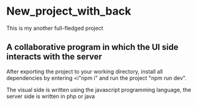 # New_project_with_back

This is my another full-fledged project

## A collaborative program in which the UI side interacts with the server

After exporting the project to your working directory, install all dependencies by entering <i"npm i" and run the project "npm run dev".

The visual side is written using the javascript programming language, the server side is written in php or java
